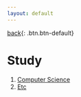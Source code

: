 ```yaml
---
layout: default
---
```

[back](../){: .btn.btn-default}

# Study
1. [Computer Science](./csmain)
1. [Etc](./etcmain)
